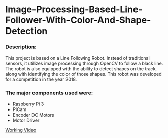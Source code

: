 # Image-Processing-Based-Line-Follower-With-Color-And-Shape-Detection
### Description:
This project is based on a Line Following Robot. Instead of traditional sensors, it utilizes image processing through OpenCV to follow a black line. The robot is also equipped with the ability to detect shapes on the track, along with identifying the color of those shapes. This robot was developed for a competition in the year 2018. 

### The major components used were:
* Raspberry Pi 3 
* PiCam
* Encoder DC Motors
* Motor Driver

[Working Video](https://youtu.be/wlBHm5I5n0k)
